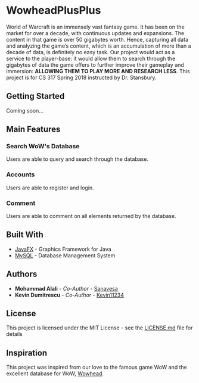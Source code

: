 # WowheadPlusPlus
World of Warcraft is an immensely vast fantasy game. It has been on the market for over a decade, with continuous updates and expansions. The content in that game is over 50 gigabytes worth. Hence, capturing all data and analyzing the game’s content, which is an accumulation of more than a decade of data, is definitely no easy task. Our project would act as a service to the player-base: it would allow them to search through the gigabytes of data the game offers to further improve their gameplay and immersion: **ALLOWING THEM TO PLAY MORE AND RESEARCH LESS**. This project is for CS 317 Spring 2018 instructed by Dr. Stansbury.

## Getting Started
Coming soon...

## Main Features

### Search WoW's Database
Users are able to query and search through the database.

### Accounts
Users are able to register and login.

### Comment
Users are able to comment on all elements returned by the database.

## Built With
* [JavaFX](http://www.oracle.com/technetwork/java/javase/overview/javafx-overview-2158620.html) - Graphics Framework for Java
* [MySQL](https://www.mysql.com/) - Database Management System
	   
## Authors
* **Mohammad Alali** - *Co-Author* - [Sanavesa](https://github.com/Sanavesa)
* **Kevin Dumitrescu** - *Co-Author* - [Kevin11234](https://github.com/Kevin11234)

## License
This project is licensed under the MIT License - see the [LICENSE.md](LICENSE.md) file for details

## Inspiration
This project was inspired from our love to the famous game WoW and the excellent database for WoW, [Wowhead](www.wowhead.com).